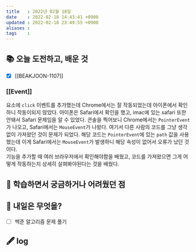 ```yaml
---
title   : 2022년 02월 18일 
date    : 2022-02-18 14:43:41 +0900
updated : 2022-02-18 23:49:55 +0900
aliases : 
tags    : 
---
```

## 📚 오늘 도전하고, 배운 것
- [x] [[BEAKJOON-1107]]


### [[Event]]
요소에 `click` 이벤트를 추가했는데 Chrome에서는 잘 작동되었는데 아이폰에서 확인하니 작동이되지 않았다. 아이폰은 Safari에서 확인을 했고, imac에 있는 safari 또한 안돼서 Safari 문제임을 알 수 있었다. 콘솔을 찍어보니 Chrome에서는 `PointerEvent`가 나오고, Safari에서는 `MouseEvent`가 나왔다. 여기서 다른 사람의 코드를 그냥 생각없이 가져왔던 것이 문제가 되었다. 해당 코드는 `PointerEvent`에 있는 `path` 값을 사용했는데 이게 Safari에서는 `MouseEvent`가 발생하니 해당 속성이 없어서 오류가 났던 것이다.  
기능을 추가할 때 여러 브라우저에서 확인해야함을 배웠고, 코드를 가져왔으면 그게 어떻게 작동하는지 상세히 살펴봐야된다는 것을 배웠다.  

## 🤔 학습하면서 궁금하거나 어려웠던 점 


## 🌅 내일은 무엇을?
- [ ] 백준 알고리즘 문제 풀기

## 🖋 log


